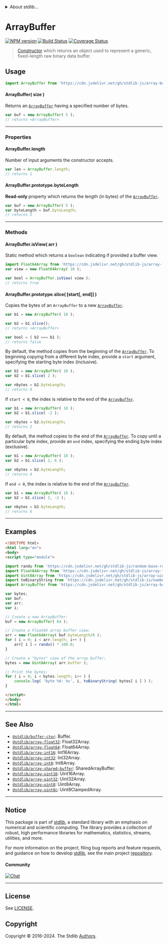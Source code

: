 <!--

@license Apache-2.0

Copyright (c) 2018 The Stdlib Authors.

Licensed under the Apache License, Version 2.0 (the "License");
you may not use this file except in compliance with the License.
You may obtain a copy of the License at

   http://www.apache.org/licenses/LICENSE-2.0

Unless required by applicable law or agreed to in writing, software
distributed under the License is distributed on an "AS IS" BASIS,
WITHOUT WARRANTIES OR CONDITIONS OF ANY KIND, either express or implied.
See the License for the specific language governing permissions and
limitations under the License.

-->


<details>
  <summary>
    About stdlib...
  </summary>
  <p>We believe in a future in which the web is a preferred environment for numerical computation. To help realize this future, we've built stdlib. stdlib is a standard library, with an emphasis on numerical and scientific computation, written in JavaScript (and C) for execution in browsers and in Node.js.</p>
  <p>The library is fully decomposable, being architected in such a way that you can swap out and mix and match APIs and functionality to cater to your exact preferences and use cases.</p>
  <p>When you use stdlib, you can be absolutely certain that you are using the most thorough, rigorous, well-written, studied, documented, tested, measured, and high-quality code out there.</p>
  <p>To join us in bringing numerical computing to the web, get started by checking us out on <a href="https://github.com/stdlib-js/stdlib">GitHub</a>, and please consider <a href="https://opencollective.com/stdlib">financially supporting stdlib</a>. We greatly appreciate your continued support!</p>
</details>

# ArrayBuffer

[![NPM version][npm-image]][npm-url] [![Build Status][test-image]][test-url] [![Coverage Status][coverage-image]][coverage-url] <!-- [![dependencies][dependencies-image]][dependencies-url] -->

> [Constructor][mdn-arraybuffer] which returns an object used to represent a generic, fixed-length raw binary data buffer.

<!-- Section to include introductory text. Make sure to keep an empty line after the intro `section` element and another before the `/section` close. -->

<section class="intro">

</section>

<!-- /.intro -->

<!-- Package usage documentation. -->



<section class="usage">

## Usage

```javascript
import ArrayBuffer from 'https://cdn.jsdelivr.net/gh/stdlib-js/array-buffer@esm/index.mjs';
```

#### ArrayBuffer( size )

Returns an [`ArrayBuffer`][mdn-arraybuffer] having a specified number of bytes.

<!-- eslint-disable stdlib/require-globals -->

```javascript
var buf = new ArrayBuffer( 5 );
// returns <ArrayBuffer>
```

* * *

### Properties

#### ArrayBuffer.length

Number of input arguments the constructor accepts.

<!-- eslint-disable stdlib/require-globals -->

```javascript
var len = ArrayBuffer.length;
// returns 1
```

#### ArrayBuffer.prototype.byteLength

**Read-only** property which returns the length (in bytes) of the [`ArrayBuffer`][mdn-arraybuffer].

<!-- eslint-disable stdlib/require-globals -->

```javascript
var buf = new ArrayBuffer( 5 );
var byteLength = buf.byteLength;
// returns 5
```

* * *

### Methods

#### ArrayBuffer.isView( arr )

Static method which returns a `boolean` indicating if provided a buffer view.

<!-- eslint-disable stdlib/require-globals -->

```javascript
import Float64Array from 'https://cdn.jsdelivr.net/gh/stdlib-js/array-float64@esm/index.mjs';
var view = new Float64Array( 10 );

var bool = ArrayBuffer.isView( view );
// returns true
```

#### ArrayBuffer.prototype.slice( \[start\[, end]] )

Copies the bytes of an `ArrayBuffer` to a new [`ArrayBuffer`][mdn-arraybuffer].

<!-- eslint-disable stdlib/require-globals -->

```javascript
var b1 = new ArrayBuffer( 10 );

var b2 = b1.slice();
// returns <ArrayBuffer>

var bool = ( b2 === b1 );
// returns false
```

By default, the method copies from the beginning of the [`ArrayBuffer`][mdn-arraybuffer]. To beginning copying from a different byte index, provide a `start` argument, specifying the starting byte index (inclusive).

<!-- eslint-disable stdlib/require-globals -->

```javascript
var b1 = new ArrayBuffer( 10 );
var b2 = b1.slice( 2 );

var nbytes = b2.byteLength;
// returns 8
```

If `start < 0`, the index is relative to the end of the [`ArrayBuffer`][mdn-arraybuffer].

<!-- eslint-disable stdlib/require-globals -->

```javascript
var b1 = new ArrayBuffer( 10 );
var b2 = b1.slice( -2 );

var nbytes = b2.byteLength;
// returns 2
```

By default, the method copies to the end of the [`ArrayBuffer`][mdn-arraybuffer]. To copy until a particular byte index, provide an `end` index, specifying the ending byte index (exclusive).

<!-- eslint-disable stdlib/require-globals -->

```javascript
var b1 = new ArrayBuffer( 10 );
var b2 = b1.slice( 2, 6 );

var nbytes = b2.byteLength;
// returns 4
```

If `end < 0`, the index is relative to the end of the [`ArrayBuffer`][mdn-arraybuffer].

<!-- eslint-disable stdlib/require-globals -->

```javascript
var b1 = new ArrayBuffer( 10 );
var b2 = b1.slice( 2, -2 );

var nbytes = b2.byteLength;
// returns 6
```

</section>

<!-- /.usage -->

* * *

<!-- Package usage notes. Make sure to keep an empty line after the `section` element and another before the `/section` close. -->

<section class="notes">

</section>

<!-- /.notes -->

<!-- Package usage examples. -->

<section class="examples">

## Examples

<!-- eslint no-undef: "error" -->

```html
<!DOCTYPE html>
<html lang="en">
<body>
<script type="module">

import randu from 'https://cdn.jsdelivr.net/gh/stdlib-js/random-base-randu@esm/index.mjs';
import Float64Array from 'https://cdn.jsdelivr.net/gh/stdlib-js/array-float64@esm/index.mjs';
import Uint8Array from 'https://cdn.jsdelivr.net/gh/stdlib-js/array-uint8@esm/index.mjs';
import toBinaryString from 'https://cdn.jsdelivr.net/gh/stdlib-js/number-uint8-base-to-binary-string@esm/index.mjs';
import ArrayBuffer from 'https://cdn.jsdelivr.net/gh/stdlib-js/array-buffer@esm/index.mjs';

var bytes;
var buf;
var arr;
var i;

// Create a new ArrayBuffer:
buf = new ArrayBuffer( 64 );

// Create a Float64 array buffer view:
arr = new Float64Array( buf.byteLength/8 );
for ( i = 0; i < arr.length; i++ ) {
    arr[ i ] = randu() * 100.0;
}

// Create a "bytes" view of the array buffer:
bytes = new Uint8Array( arr.buffer );

// Print the bytes:
for ( i = 0; i < bytes.length; i++ ) {
    console.log( 'byte %d: %s', i, toBinaryString( bytes[ i ] ) );
}

</script>
</body>
</html>
```

</section>

<!-- /.examples -->

<!-- Section to include cited references. If references are included, add a horizontal rule *before* the section. Make sure to keep an empty line after the `section` element and another before the `/section` close. -->

<section class="references">

</section>

<!-- /.references -->

<!-- Section for related `stdlib` packages. Do not manually edit this section, as it is automatically populated. -->

<section class="related">

* * *

## See Also

-   <span class="package-name">[`@stdlib/buffer-ctor`][@stdlib/buffer/ctor]</span><span class="delimiter">: </span><span class="description">Buffer.</span>
-   <span class="package-name">[`@stdlib/array-float32`][@stdlib/array/float32]</span><span class="delimiter">: </span><span class="description">Float32Array.</span>
-   <span class="package-name">[`@stdlib/array-float64`][@stdlib/array/float64]</span><span class="delimiter">: </span><span class="description">Float64Array.</span>
-   <span class="package-name">[`@stdlib/array-int16`][@stdlib/array/int16]</span><span class="delimiter">: </span><span class="description">Int16Array.</span>
-   <span class="package-name">[`@stdlib/array-int32`][@stdlib/array/int32]</span><span class="delimiter">: </span><span class="description">Int32Array.</span>
-   <span class="package-name">[`@stdlib/array-int8`][@stdlib/array/int8]</span><span class="delimiter">: </span><span class="description">Int8Array.</span>
-   <span class="package-name">[`@stdlib/array-shared-buffer`][@stdlib/array/shared-buffer]</span><span class="delimiter">: </span><span class="description">SharedArrayBuffer.</span>
-   <span class="package-name">[`@stdlib/array-uint16`][@stdlib/array/uint16]</span><span class="delimiter">: </span><span class="description">Uint16Array.</span>
-   <span class="package-name">[`@stdlib/array-uint32`][@stdlib/array/uint32]</span><span class="delimiter">: </span><span class="description">Uint32Array.</span>
-   <span class="package-name">[`@stdlib/array-uint8`][@stdlib/array/uint8]</span><span class="delimiter">: </span><span class="description">Uint8Array.</span>
-   <span class="package-name">[`@stdlib/array-uint8c`][@stdlib/array/uint8c]</span><span class="delimiter">: </span><span class="description">Uint8ClampedArray.</span>

</section>

<!-- /.related -->

<!-- Section for all links. Make sure to keep an empty line after the `section` element and another before the `/section` close. -->


<section class="main-repo" >

* * *

## Notice

This package is part of [stdlib][stdlib], a standard library with an emphasis on numerical and scientific computing. The library provides a collection of robust, high performance libraries for mathematics, statistics, streams, utilities, and more.

For more information on the project, filing bug reports and feature requests, and guidance on how to develop [stdlib][stdlib], see the main project [repository][stdlib].

#### Community

[![Chat][chat-image]][chat-url]

---

## License

See [LICENSE][stdlib-license].


## Copyright

Copyright &copy; 2016-2024. The Stdlib [Authors][stdlib-authors].

</section>

<!-- /.stdlib -->

<!-- Section for all links. Make sure to keep an empty line after the `section` element and another before the `/section` close. -->

<section class="links">

[npm-image]: http://img.shields.io/npm/v/@stdlib/array-buffer.svg
[npm-url]: https://npmjs.org/package/@stdlib/array-buffer

[test-image]: https://github.com/stdlib-js/array-buffer/actions/workflows/test.yml/badge.svg?branch=main
[test-url]: https://github.com/stdlib-js/array-buffer/actions/workflows/test.yml?query=branch:main

[coverage-image]: https://img.shields.io/codecov/c/github/stdlib-js/array-buffer/main.svg
[coverage-url]: https://codecov.io/github/stdlib-js/array-buffer?branch=main

<!--

[dependencies-image]: https://img.shields.io/david/stdlib-js/array-buffer.svg
[dependencies-url]: https://david-dm.org/stdlib-js/array-buffer/main

-->

[chat-image]: https://img.shields.io/gitter/room/stdlib-js/stdlib.svg
[chat-url]: https://app.gitter.im/#/room/#stdlib-js_stdlib:gitter.im

[stdlib]: https://github.com/stdlib-js/stdlib

[stdlib-authors]: https://github.com/stdlib-js/stdlib/graphs/contributors

[umd]: https://github.com/umdjs/umd
[es-module]: https://developer.mozilla.org/en-US/docs/Web/JavaScript/Guide/Modules

[deno-url]: https://github.com/stdlib-js/array-buffer/tree/deno
[umd-url]: https://github.com/stdlib-js/array-buffer/tree/umd
[esm-url]: https://github.com/stdlib-js/array-buffer/tree/esm
[branches-url]: https://github.com/stdlib-js/array-buffer/blob/main/branches.md

[stdlib-license]: https://raw.githubusercontent.com/stdlib-js/array-buffer/main/LICENSE

[mdn-arraybuffer]: https://developer.mozilla.org/en-US/docs/Web/JavaScript/Reference/Global_Objects/ArrayBuffer

<!-- <related-links> -->

[@stdlib/buffer/ctor]: https://github.com/stdlib-js/buffer-ctor/tree/esm

[@stdlib/array/float32]: https://github.com/stdlib-js/array-float32/tree/esm

[@stdlib/array/float64]: https://github.com/stdlib-js/array-float64/tree/esm

[@stdlib/array/int16]: https://github.com/stdlib-js/array-int16/tree/esm

[@stdlib/array/int32]: https://github.com/stdlib-js/array-int32/tree/esm

[@stdlib/array/int8]: https://github.com/stdlib-js/array-int8/tree/esm

[@stdlib/array/shared-buffer]: https://github.com/stdlib-js/array-shared-buffer/tree/esm

[@stdlib/array/uint16]: https://github.com/stdlib-js/array-uint16/tree/esm

[@stdlib/array/uint32]: https://github.com/stdlib-js/array-uint32/tree/esm

[@stdlib/array/uint8]: https://github.com/stdlib-js/array-uint8/tree/esm

[@stdlib/array/uint8c]: https://github.com/stdlib-js/array-uint8c/tree/esm

<!-- </related-links> -->

</section>

<!-- /.links -->
